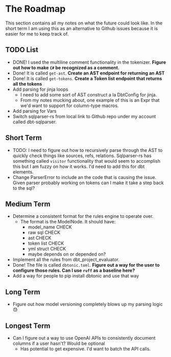 
# The Roadmap
This section contains all my notes on what the future could look like. In the short term I am using this as an alternative to Github issues because it is easier for me to keep track of. 

## TODO List
- DONE! I used the multiline comment functionality in the tokenizer. __Figure out how to make `{#` be recognized as a comment.__
- Done! It is called `get-ast`. __Create an AST endpoint for returning an AST__
- Done! It is called `get-tokens`. __Create a Token list endpoint that returns all the tokens__
- Add parsing for jinja loops
  - I need to add some sort of AST construct a la DbtConfig for jinja. 
  - From my notes mucking about, one example of this is an Expr that we'd want to support for column-type macros.
- Add parsing for Vars
- Switch sqlparser-rs from local link to Github repo under my account called dbt-sqlparser.

## Short Term
- TODO: I need to figure out how to recursively parse through the AST to quickly check things like sources, refs, relations. Sqlparser-rs has something called `visitor` functionality that would seem to accomplish this but I am fuzzy on how it works. I'd need to add this for dbt elements.
- Change ParserError to include an the code that is causing the issue. Given parser probably working on tokens can I make it take a step back to the sql?

## Medium Term
- Determine a consistent format for the rules engine to operate over. 
    - The format is the ModelNode. It should have:
        - model_name CHECK
        - raw sql CHECK
        - ast CHECK
        - token list CHECK
        - yml struct CHECK
        - maybe depends on or depended on?
- Implement all the rules from dbt_project_evaluator.
- Done! The file is called `dbtonic.toml`. __Figure out a way for the user to configure those rules. Can I use `ruff` as a baseline here?__
- Add a way for people to pip install dbtonic and use that way

## Long Term
- Figure out how model versioning completely blows up my parsing logic :sweat:

## Longest Term
- Can I figure out a way to use OpenAI APIs to consistently document columns if a user hasn't? Would be optional
    - Has potential to get expensive. I'd want to batch the API calls. 